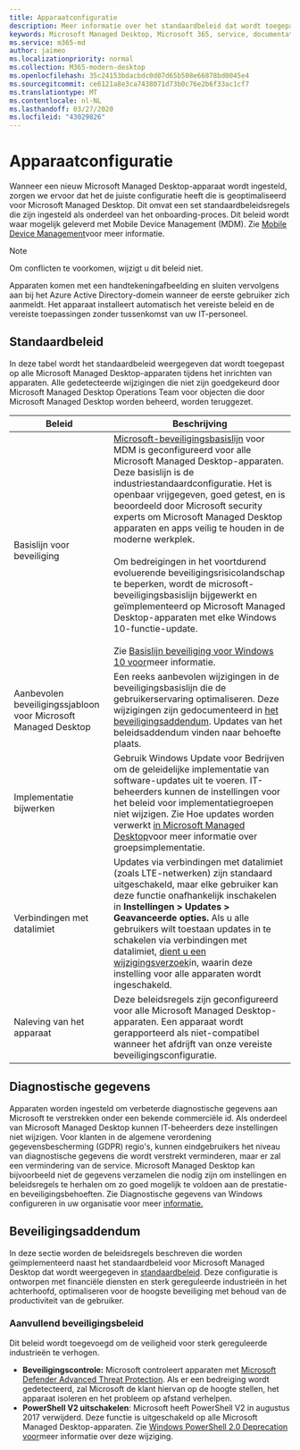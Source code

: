 ```yaml
---
title: Apparaatconfiguratie
description: Meer informatie over het standaardbeleid dat wordt toegepast op Microsoft Managed Desktop-apparaten.
keywords: Microsoft Managed Desktop, Microsoft 365, service, documentatie
ms.service: m365-md
author: jaimeo
ms.localizationpriority: normal
ms.collection: M365-modern-desktop
ms.openlocfilehash: 35c24153bdacbdc0d07d65b508e66878bd0045e4
ms.sourcegitcommit: ce6121a8e3ca7438071d73b0c76e2b6f33ac1cf7
ms.translationtype: MT
ms.contentlocale: nl-NL
ms.lasthandoff: 03/27/2020
ms.locfileid: "43029826"
---
```

# <a name="device-configuration"></a>Apparaatconfiguratie


<!--This topic is the target for a "Learn more" link in the Enterprise Agreement (aka.ms/dev-config); do not delete.-->

<!-- Device configuration and Security Addendum-->

Wanneer een nieuw Microsoft Managed Desktop-apparaat wordt ingesteld, zorgen we ervoor dat het de juiste configuratie heeft die is geoptimaliseerd voor Microsoft Managed Desktop. Dit omvat een set standaardbeleidsregels die zijn ingesteld als onderdeel van het onboarding-proces. Dit beleid wordt waar mogelijk geleverd met Mobile Device Management (MDM). Zie [Mobile Device Management](https://docs.microsoft.com/windows/client-management/mdm/)voor meer informatie. 

>[!NOTE]
>Om conflicten te voorkomen, wijzigt u dit beleid niet.

Apparaten komen met een handtekeningafbeelding en sluiten vervolgens aan bij het Azure Active Directory-domein wanneer de eerste gebruiker zich aanmeldt. Het apparaat installeert automatisch het vereiste beleid en de vereiste toepassingen zonder tussenkomst van uw IT-personeel.

## <a name="default-policies"></a>Standaardbeleid

In deze tabel wordt het standaardbeleid weergegeven dat wordt toegepast op alle Microsoft Managed Desktop-apparaten tijdens het inrichten van apparaten. Alle gedetecteerde wijzigingen die niet zijn goedgekeurd door Microsoft Managed Desktop Operations Team voor objecten die door Microsoft Managed Desktop worden beheerd, worden teruggezet.

Beleid | Beschrijving
--- | ---
Basislijn voor beveiliging | [Microsoft-beveiligingsbasislijn](https://docs.microsoft.com/windows/device-security/windows-security-baselines) voor MDM is geconfigureerd voor alle Microsoft Managed Desktop-apparaten. Deze basislijn is de industriestandaardconfiguratie. Het is openbaar vrijgegeven, goed getest, en is beoordeeld door Microsoft security experts om Microsoft Managed Desktop apparaten en apps veilig te houden in de moderne werkplek. <br><br>Om bedreigingen in het voortdurend evoluerende beveiligingsrisicolandschap te beperken, wordt de microsoft-beveiligingsbasislijn bijgewerkt en geïmplementeerd op Microsoft Managed Desktop-apparaten met elke Windows 10-functie-update.<br><br>Zie [Basislijn beveiliging voor Windows 10 voor](https://blogs.technet.microsoft.com/secguide/2017/10/18/security-baseline-for-windows-10-fall-creators-update-v1709-final/)meer informatie.
Aanbevolen beveiligingssjabloon voor Microsoft Managed Desktop | Een reeks aanbevolen wijzigingen in de beveiligingsbasislijn die de gebruikerservaring optimaliseren.  Deze wijzigingen zijn gedocumenteerd in [het beveiligingsaddendum](#security-addendum). Updates van het beleidsaddendum vinden naar behoefte plaats.  
Implementatie bijwerken | Gebruik Windows Update voor Bedrijven om de geleidelijke implementatie van software-updates uit te voeren. IT-beheerders kunnen de instellingen voor het beleid voor implementatiegroepen niet wijzigen. Zie Hoe updates worden verwerkt [in Microsoft Managed Desktop](updates.md)voor meer informatie over groepsimplementatie.
Verbindingen met datalimiet | Updates via verbindingen met datalimiet (zoals LTE-netwerken) zijn standaard uitgeschakeld, maar elke gebruiker kan deze functie onafhankelijk inschakelen in **Instellingen > Updates > Geavanceerde opties.** Als u alle gebruikers wilt toestaan updates in te schakelen via verbindingen met datalimiet, [dient u een wijzigingsverzoek](../working-with-managed-desktop/admin-support.md)in, waarin deze instelling voor alle apparaten wordt ingeschakeld.
| Naleving van het apparaat | Deze beleidsregels zijn geconfigureerd voor alle Microsoft Managed Desktop-apparaten. Een apparaat wordt gerapporteerd als niet-compatibel wanneer het afdrijft van onze vereiste beveiligingsconfiguratie.

## <a name="diagnostic-data"></a>Diagnostische gegevens

 Apparaten worden ingesteld om verbeterde diagnostische gegevens aan Microsoft te verstrekken onder een bekende commerciële id. Als onderdeel van Microsoft Managed Desktop kunnen IT-beheerders deze instellingen niet wijzigen. Voor klanten in de algemene verordening gegevensbescherming (GDPR) regio's, kunnen eindgebruikers het niveau van diagnostische gegevens die wordt verstrekt verminderen, maar er zal een vermindering van de service. Microsoft Managed Desktop kan bijvoorbeeld niet de gegevens verzamelen die nodig zijn om instellingen en beleidsregels te herhalen om zo goed mogelijk te voldoen aan de prestatie- en beveiligingsbehoeften. Zie Diagnostische gegevens van Windows configureren in uw organisatie voor meer [informatie.](https://docs.microsoft.com/windows/privacy/configure-windows-diagnostic-data-in-your-organization#enhanced-level)

## <a name="security-addendum"></a>Beveiligingsaddendum

 In deze sectie worden de beleidsregels beschreven die worden geïmplementeerd naast het standaardbeleid voor Microsoft Managed Desktop dat wordt weergegeven in [standaardbeleid](#default-policies). Deze configuratie is ontworpen met financiële diensten en sterk gereguleerde industrieën in het achterhoofd, optimaliseren voor de hoogste beveiliging met behoud van de productiviteit van de gebruiker.

 ### <a name="additional-security-policies"></a>Aanvullend beveiligingsbeleid

 Dit beleid wordt toegevoegd om de veiligheid voor sterk gereguleerde industrieën te verhogen. 
 - **Beveiligingscontrole:** Microsoft controleert apparaten met [Microsoft Defender Advanced Threat Protection](https://docs.microsoft.com/windows/security/threat-protection/windows-defender-atp/windows-defender-advanced-threat-protection). Als er een bedreiging wordt gedetecteerd, zal Microsoft de klant hiervan op de hoogte stellen, het apparaat isoleren en het probleem op afstand verhelpen. 
 - **PowerShell V2 uitschakelen**: Microsoft heeft PowerShell V2 in augustus 2017 verwijderd. Deze functie is uitgeschakeld op alle Microsoft Managed Desktop-apparaten. Zie [Windows PowerShell 2.0 Deprecation voor](https://devblogs.microsoft.com/powershell/windows-powershell-2-0-deprecation/)meer informatie over deze wijziging.
